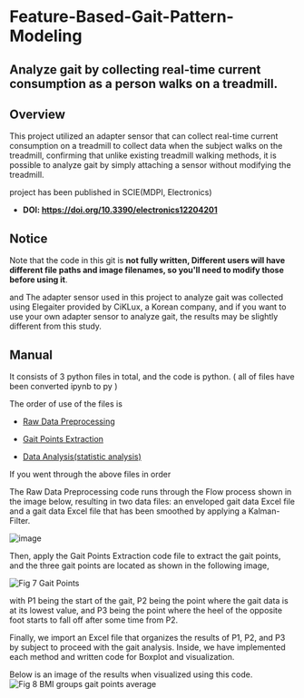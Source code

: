 # Feature-Based-Gait-Pattern-Modeling

Analyze gait by collecting real-time current consumption as a person walks on a treadmill.
---
## Overview

This project utilized an adapter sensor that can collect real-time current consumption on a treadmill to collect data when the subject walks on the treadmill, confirming that unlike existing treadmill walking methods, it is possible to analyze gait by simply attaching a sensor without modifying the treadmill.

project has been published in SCIE(MDPI, Electronics)

* __DOI: https://doi.org/10.3390/electronics12204201__

## Notice

Note that the code in this git is __not fully written, Different users will have different file paths and image filenames, so you'll need to modify those before using it__. 

and The adapter sensor used in this project to analyze gait was collected using Elegaiter provided by CiKLux, a Korean company, and if you want to use your own adapter sensor to analyze gait, the results may be slightly different from this study.

## Manual

It consists of 3 python files in total, and the code is python. ( all of files have been converted ipynb to py )

The order of use of the files is
- [Raw Data Preprocessing](https://github.com/Lemmondrop/Feature-Based-Gait-Pattern-Modeling/blob/main/Raw%20Data%20Preprocessing.py)

- [Gait Points Extraction](https://github.com/Lemmondrop/Feature-Based-Gait-Pattern-Modeling/blob/main/Gait%20Points%20Extraction.py)

- [Data Analysis(statistic analysis)](https://github.com/Lemmondrop/Feature-Based-Gait-Pattern-Modeling/blob/main/Data%20Analysis(statistic%20analysis).py)

If you went through the above files in order

The Raw Data Preprocessing code runs through the Flow process shown in the image below, resulting in two data files: an enveloped gait data Excel file and a gait data Excel file that has been smoothed by applying a Kalman-Filter.

![image](https://github.com/user-attachments/assets/fb01a6e0-7e5c-4ce8-aeae-f8dc6d8dbbd4)

Then, apply the Gait Points Extraction code file to extract the gait points, and the three gait points are located as shown in the following image,

![Fig 7  Gait Points](https://github.com/user-attachments/assets/df12b3e3-d5b1-4eb8-84cb-9e3ecadc34ee)

with P1 being the start of the gait, P2 being the point where the gait data is at its lowest value, and P3 being the point where the heel of the opposite foot starts to fall off after some time from P2.

Finally, we import an Excel file that organizes the results of P1, P2, and P3 by subject to proceed with the gait analysis.
Inside, we have implemented each method and written code for Boxplot and visualization.

Below is an image of the results when visualized using this code.
![Fig 8  BMI groups gait points average](https://github.com/user-attachments/assets/4648a7a8-ef2d-48cb-9b27-6a1880a6fe0e)

